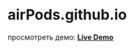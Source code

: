 # airPods.github.io

просмотреть демо:
**[Live Demo](https://github.com/beast1309/airPods.github.io)**

